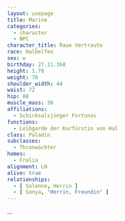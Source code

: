 ```yaml
---
layout: usepage
title: Marine
categories:
  - character
  - NPC
character_title: Raue Vertraute
race: Halbelfen
sex: w
birthday: 27.11.368
height: 1.78
weight: 70
shoulder_width: 44
waist: 72
hip: 88
muscle_mass: 36
affiliations:
  - Schicksalsjünger Fortunas
functions:
  - Leibgarde der Kurfürstin von Hal
class: Paladin
subclasses:
  - Thronwächter
homes:
  - Frelia
alignment: LN
alive: true
relationships:
  - [ Solenne, Herrin ]
  - [ Sonya, "Herrin, Freundin" ]
---
```


...
